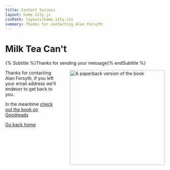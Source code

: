 ```yaml
---
title: Contact Success
layout: home.11ty.js
cssPath: layouts/home.11ty.css
summary: Thanks for contacting Alan Forsyth
---
```


# Milk Tea Can't

{% Subtitle %}Thanks for sending your message{% endSubtitle %}

<img
  style="float: right; width: 300px; margin-left: 40px;"
  src="/_images/book-cover-3d.png"
  alt="A paperback version of the book"
  width="300"
/>

Thanks for contacting Alan Forsyth, if you left your email address we'll endevor to get back to you.

In the meantime [check out the book on Goodreads](https://www.goodreads.com/book/show/61872813-milk-tea-can-t?ac=1&from_search=true&qid=3RXj0haSVn&rank=1)

[Go back home](/)
